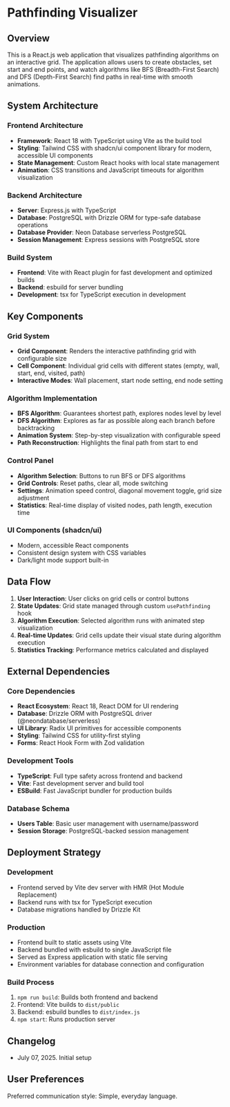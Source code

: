 # Pathfinding Visualizer

## Overview

This is a React.js web application that visualizes pathfinding algorithms on an interactive grid. The application allows users to create obstacles, set start and end points, and watch algorithms like BFS (Breadth-First Search) and DFS (Depth-First Search) find paths in real-time with smooth animations.

## System Architecture

### Frontend Architecture
- **Framework**: React 18 with TypeScript using Vite as the build tool
- **Styling**: Tailwind CSS with shadcn/ui component library for modern, accessible UI components
- **State Management**: Custom React hooks with local state management
- **Animation**: CSS transitions and JavaScript timeouts for algorithm visualization

### Backend Architecture
- **Server**: Express.js with TypeScript
- **Database**: PostgreSQL with Drizzle ORM for type-safe database operations
- **Database Provider**: Neon Database serverless PostgreSQL
- **Session Management**: Express sessions with PostgreSQL store

### Build System
- **Frontend**: Vite with React plugin for fast development and optimized builds
- **Backend**: esbuild for server bundling
- **Development**: tsx for TypeScript execution in development

## Key Components

### Grid System
- **Grid Component**: Renders the interactive pathfinding grid with configurable size
- **Cell Component**: Individual grid cells with different states (empty, wall, start, end, visited, path)
- **Interactive Modes**: Wall placement, start node setting, end node setting

### Algorithm Implementation
- **BFS Algorithm**: Guarantees shortest path, explores nodes level by level
- **DFS Algorithm**: Explores as far as possible along each branch before backtracking
- **Animation System**: Step-by-step visualization with configurable speed
- **Path Reconstruction**: Highlights the final path from start to end

### Control Panel
- **Algorithm Selection**: Buttons to run BFS or DFS algorithms
- **Grid Controls**: Reset paths, clear all, mode switching
- **Settings**: Animation speed control, diagonal movement toggle, grid size adjustment
- **Statistics**: Real-time display of visited nodes, path length, execution time

### UI Components (shadcn/ui)
- Modern, accessible React components
- Consistent design system with CSS variables
- Dark/light mode support built-in

## Data Flow

1. **User Interaction**: User clicks on grid cells or control buttons
2. **State Updates**: Grid state managed through custom `usePathfinding` hook
3. **Algorithm Execution**: Selected algorithm runs with animated step visualization
4. **Real-time Updates**: Grid cells update their visual state during algorithm execution
5. **Statistics Tracking**: Performance metrics calculated and displayed

## External Dependencies

### Core Dependencies
- **React Ecosystem**: React 18, React DOM for UI rendering
- **Database**: Drizzle ORM with PostgreSQL driver (@neondatabase/serverless)
- **UI Library**: Radix UI primitives for accessible components
- **Styling**: Tailwind CSS for utility-first styling
- **Forms**: React Hook Form with Zod validation

### Development Tools
- **TypeScript**: Full type safety across frontend and backend
- **Vite**: Fast development server and build tool
- **ESBuild**: Fast JavaScript bundler for production builds

### Database Schema
- **Users Table**: Basic user management with username/password
- **Session Storage**: PostgreSQL-backed session management

## Deployment Strategy

### Development
- Frontend served by Vite dev server with HMR (Hot Module Replacement)
- Backend runs with tsx for TypeScript execution
- Database migrations handled by Drizzle Kit

### Production
- Frontend built to static assets using Vite
- Backend bundled with esbuild to single JavaScript file
- Served as Express application with static file serving
- Environment variables for database connection and configuration

### Build Process
1. `npm run build`: Builds both frontend and backend
2. Frontend: Vite builds to `dist/public`
3. Backend: esbuild bundles to `dist/index.js`
4. `npm start`: Runs production server

## Changelog
- July 07, 2025. Initial setup

## User Preferences

Preferred communication style: Simple, everyday language.